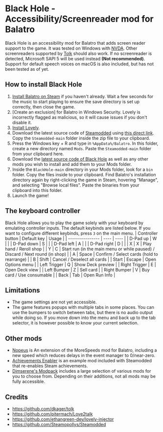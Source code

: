 # Black Hole - Accessibility/Screenreader mod for Balatro
Black Hole is an accessibility mod for Balatro that adds screen reader support to the game. It was tested on Windows with [NVDA](https://www.nvaccess.org/download/). Other screenreaders supported by [Tolk](https://github.com/dkager/tolk) should also work. If no screenreader is detected, Microsoft SAPI 5 will be used instead **(Not recommended)**. Support for default speech voices on macOS is also included, but has not been tested as of yet.

## How to install Black Hole
1. [Install Balatro on Steam](https://store.steampowered.com/app/2379780/Balatro/) if you haven't already. Wait a few seconds for the music to start playing to ensure the save directory is set up correctly, then close the game.
2. [Create an exclusion] for Balatro in Windows Security. Lovely is incorrectly flagged as malicious, so it will cause issues if you don't disable it.
3. [Install Lovely](https://github.com/ethangreen-dev/lovely-injector?tab=readme-ov-file#windows--proton--wine).
4. Download the latest source code of [Steamodded](https://github.com/Steamopollys/Steamodded/) using [this direct link](https://github.com/Steamopollys/Steamodded/archive/refs/heads/main.zip). Copy the `Steamodded-main` folder inside the zip file to your clipboard.
5. Press the Windows key + R and type in `%AppData%/Balatro`. In this folder, create a new directory named `Mods`. Paste the `Steamodded-main` folder from your clipboard here.
6. Download the [latest source code of Black Hole](https://github.com/Aurelius7309/BlackHole/archive/refs/heads/main.zip) as well as any other mods you wish to install and add them to your Mods folder.
7. Inside the `BlackHole-main` directory in your Mods folder, look for a `bin` folder. Copy the files inside to your clipboard. Find Balatro's installation directory again by right-clicking the game in Steam, hovering "Manage", and selecting "Browse local files". Paste the binaries from your clipboard into this folder.
8. Launch the game!

## The keyboard controller
Black Hole allows you to play the game solely with your keyboard by emulating controller inputs. The default keybinds are listed below. If you want to configure different keybinds, press `3` on the main menu.
| Controller button | Default key | Usage |
| ----------------  | ---- | ---- |
| D-Pad up          | W | |
| D-Pad down        | S | |
| D-Pad left        | A | |
| D-Pad right       | D | |
| X                 | X | Play hand / Reroll shop |
| Y                 | C | Start run (in the main menu or while paused) / Discard / Next round (in shop) |
| A                 | Space | Confirm / Select cards (hold to rearrange) |
| B                 | Shift | Cancel / Deselect all cards |
| Start             | Escape | Open Options menu |
| Left Trigger      | Q | Show Deck preview |
| Right Trigger     | E | Open Deck view |
| Left Bumper       | Z | Sell card |
| Right Bumper      | V | Buy card / Use consumable |
| Back              | Tab | Open Run Info |

## Limitations
- The game settings are not yet accessible. 
- The game features popups with multiple tabs in some places. You can use the bumpers to switch between tabs, but there is no audio output while doing so. If you move down into the menu and back up to the tab selector, it is however possible to know your current selection.

## Other mods
- [Nopeus](https://github.com/jenwalter666/Nopeus) is An extension of the MoreSpeeds mod for Balatro, including a new speed which reduces delays in the event manager to 0/near-zero.
- [Achievements Enabler](https://github.com/Steamopollys/Steamodded/blob/main/example_mods/Mods/AchievementsEnabler.lua) is an example mod included with Steamodded that re-enables Steam achievements.
- [Dimserene's Modpack](https://github.com/Dimserene/Dimserenes-Modpack) includes a large selection of various mods for you to choose from. Depending on their additions, not all mods may be fully accessible.
## Credits
- https://github.com/dkager/tolk
- https://github.com/pitermach/Love2talk
- https://github.com/ethangreen-dev/lovely-injector
- https://github.com/Steamopollys/Steamodded 
